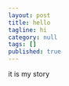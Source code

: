 ```yaml
---
layout: post
title: hello
tagline: hi
category: null
tags: []
published: true
---
```

it is my story